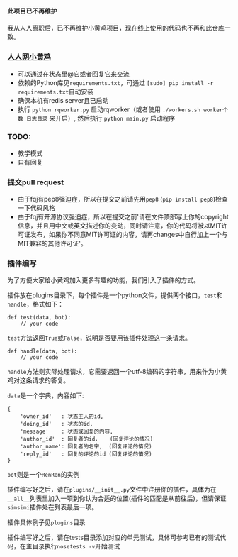 #### 此项目已不再维护

我从人人离职后，已不再维护小黄鸡项目，现在线上使用的代码也不再和此仓库一致。

### [人人网小黄鸡](http://www.renren.com/601621937)

* 可以通过在状态里@它或者回复它来交流
* 依赖的Python库见`requirements.txt`，可通过 `[sudo] pip install -r requirements.txt`自动安装
* 确保本机有redis server且已启动
* 执行 `python rqworker.py` 启动rqworker（或者使用 `./workers.sh worker个数 日志目录`  来开启）, 然后执行 `python main.py` 启动程序

### TODO:

* 教学模式
* 自有回复

### 提交pull request

* 由于fqj有pep8强迫症，所以在提交之前请先用`pep8` (`pip install pep8`)检查一下代码风格
* 由于fqj有开源协议强迫症，所以在提交之前'请在文件顶部写上你的copyright信息，并且用中文或英文描述你的变动，同时请注意，你的代码将被以MIT许可证发布，如果你不同意MIT许可证的内容，请再changes中自行加上一个与MIT兼容的其他许可证'。

### 插件编写

为了方便大家给小黄鸡加入更多有趣的功能，我们引入了插件的方式。

插件放在plugins目录下，每个插件是一个python文件，提供两个接口，`test`和`handle`，格式如下：

    def test(data, bot):
        // your code

`test`方法返回`True`或`False`，说明是否要用该插件处理这一条请求。

    def handle(data, bot):
        // your code

`handle`方法则实际处理请求，它需要返回一个utf-8编码的字符串，用来作为小黄鸡对这条请求的答复。

`data`是一个字典，内容如下:

    {
        'owner_id'   : 状态主人的id,
        'doing_id'   : 状态的id,
        'message'    : 状态或回复的内容,
        'author_id'  : 回复者的id，   (回复评论的情况)
        'author_name': 回复者的名字,  (回复评论的情况)
        'reply_id'   : 回复的评论的id (回复评论的情况)
    }

`bot`则是一个`RenRen`的实例

插件编写好之后，请在`plugins/__init__.py`文件中注册你的插件，具体为在`__all__`列表里加入一项到你认为合适的位置(插件的匹配是从前往后)，但请保证`simsimi`插件处在列表最后一项。

插件具体例子见`plugins`目录

插件编写好之后，请在tests目录添加对应的单元测试，具体可参考已有的测试代码，在主目录执行`nosetests -v`开始测试
